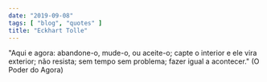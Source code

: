 ```yaml
---
date: "2019-09-08"
tags: [ "blog", "quotes" ]
title: "Eckhart Tolle"
---
```

"Aqui e agora: abandone-o, mude-o, ou aceite-o; capte o interior e ele vira exterior; não resista; sem tempo sem problema; fazer igual a acontecer." (O Poder do Agora)
